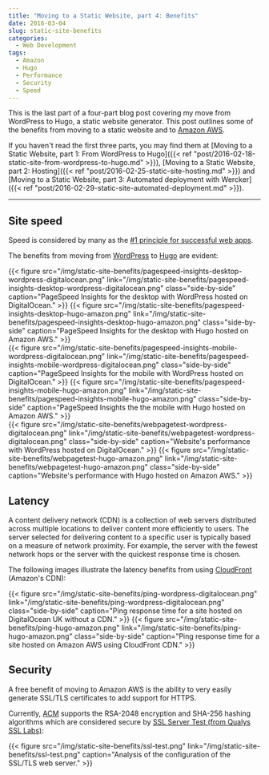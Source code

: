 ```yaml
---
title: "Moving to a Static Website, part 4: Benefits"
date: 2016-03-04
slug: static-site-benefits
categories:
  - Web Development
tags:
  - Amazon
  - Hugo
  - Performance
  - Security
  - Speed
---
```


This is the last part of a four-part blog post covering my move from WordPress to Hugo, a static website generator. This post outlines some of the benefits from moving to a static website and to [Amazon AWS](https://aws.amazon.com/).

If you haven't read the first three parts, you may find them at [Moving to a Static Website, part 1: From WordPress to Hugo]({{< ref "post/2016-02-18-static-site-from-wordpress-to-hugo.md" >}}), [Moving to a Static Website, part 2: Hosting]({{< ref "post/2016-02-25-static-site-hosting.md" >}}) and [Moving to a Static Website, part 3: Automated deployment with Wercker]({{< ref "post/2016-02-29-static-site-automated-deployment.md" >}}).

<!--more-->
---

## Site speed

Speed is considered by many as the [#1 principle for successful web apps](http://carsonified.com/blog/business/fred-wilsons-10-golden-principles-of-successful-web-apps/).

The benefits from moving from [WordPress](https://wordpress.org/) to [Hugo](https://gohugo.io/) are evident:

<div>
{{< figure src="/img/static-site-benefits/pagespeed-insights-desktop-wordpress-digitalocean.png" link="/img/static-site-benefits/pagespeed-insights-desktop-wordpress-digitalocean.png" class="side-by-side" caption="PageSpeed Insights for the desktop with WordPress hosted on DigitalOcean." >}}
{{< figure src="/img/static-site-benefits/pagespeed-insights-desktop-hugo-amazon.png" link="/img/static-site-benefits/pagespeed-insights-desktop-hugo-amazon.png" class="side-by-side" caption="PageSpeed Insights for the desktop with Hugo hosted on Amazon AWS." >}}
</div>

<div>
{{< figure src="/img/static-site-benefits/pagespeed-insights-mobile-wordpress-digitalocean.png" link="/img/static-site-benefits/pagespeed-insights-mobile-wordpress-digitalocean.png" class="side-by-side" caption="PageSpeed Insights for the mobile with WordPress hosted on DigitalOcean." >}}
{{< figure src="/img/static-site-benefits/pagespeed-insights-mobile-hugo-amazon.png" link="/img/static-site-benefits/pagespeed-insights-mobile-hugo-amazon.png" class="side-by-side" caption="PageSpeed Insights the the mobile with Hugo hosted on Amazon AWS." >}}
</div>

<div>
{{< figure src="/img/static-site-benefits/webpagetest-wordpress-digitalocean.png" link="/img/static-site-benefits/webpagetest-wordpress-digitalocean.png" class="side-by-side" caption="Website's performance with WordPress hosted on DigitalOcean." >}}
{{< figure src="/img/static-site-benefits/webpagetest-hugo-amazon.png" link="/img/static-site-benefits/webpagetest-hugo-amazon.png" class="side-by-side" caption="Website's performance with Hugo hosted on Amazon AWS." >}}
</div>

## Latency

A content delivery network (CDN) is a collection of web servers distributed across multiple locations to deliver content more efficiently to users. The server selected for delivering content to a specific user is typically based on a measure of network proximity. For example, the server with the fewest network hops or the server with the quickest response time is chosen.

The following images illustrate the latency benefits from using [CloudFront](https://aws.amazon.com/cloudfront/) (Amazon's CDN):

<div>
{{< figure src="/img/static-site-benefits/ping-wordpress-digitalocean.png" link="/img/static-site-benefits/ping-wordpress-digitalocean.png" class="side-by-side" caption="Ping response time for a site hosted on DigitalOcean UK without a CDN." >}}
{{< figure src="/img/static-site-benefits/ping-hugo-amazon.png" link="/img/static-site-benefits/ping-hugo-amazon.png" class="side-by-side" caption="Ping response time for a site hosted on Amazon AWS using CloudFront CDN." >}}
</div>

## Security

A free benefit of moving to Amazon AWS is the ability to very easily generate SSL/TLS certificates to add support for HTTPS.

Currently, [ACM](https://aws.amazon.com/certificate-manager/) supports the RSA-2048 encryption and SHA-256 hashing algorithms which are considered secure by [SSL Server Test (from Qualys SSL Labs)](https://www.ssllabs.com/ssltest/):

<div>
{{< figure src="/img/static-site-benefits/ssl-test.png" link="/img/static-site-benefits/ssl-test.png" caption="Analysis of the configuration of the SSL/TLS web server." >}}
</div>
